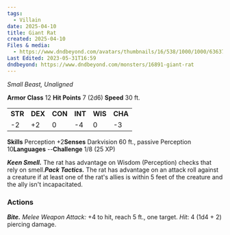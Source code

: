 ```yaml
---
tags:
  - Villain
date: 2025-04-10
title: Giant Rat
created: 2025-04-10
Files & media:
  - https://www.dndbeyond.com/avatars/thumbnails/16/538/1000/1000/636376332197953299.jpeg
Last Edited: 2023-05-31T16:59
dndbeyond: https://www.dndbeyond.com/monsters/16891-giant-rat
---
```

_Small Beast, Unaligned_

**Armor Class** 12 **Hit Points** 7 (2d6) **Speed** 30 ft.

|         |         |         |         |         |         |
| ------- | ------- | ------- | ------- | ------- | ------- |
| **STR** | **DEX** | **CON** | **INT** | **WIS** | **CHA** |
| -2      | +2      | 0       | -4      | 0       | -3      |

**Skills** Perception +2**Senses** Darkvision 60 ft., passive Perception 10**Languages** --**Challenge** 1/8 (25 XP)

_**Keen Smell.**_ The rat has advantage on Wisdom (Perception) checks that rely on smell._**Pack Tactics.**_ The rat has advantage on an attack roll against a creature if at least one of the rat's allies is within 5 feet of the creature and the ally isn't incapacitated.

### Actions

_**Bite.** Melee Weapon Attack:_ +4 to hit, reach 5 ft., one target. _Hit_: 4 (1d4 + 2) piercing damage.